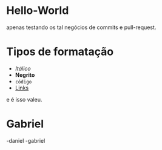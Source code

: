 # Hello-World
apenas testando os tal negócios de commits e pull-request.

# Tipos de formatação
- *Itálico*
- **Negrito**
- `código`
- [Links](https://github.com/DanieldeSousaAlmeida)

e é isso valeu.

# Gabriel
-daniel
-gabriel
